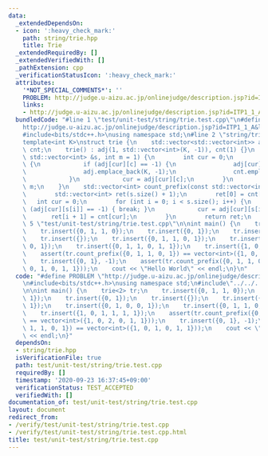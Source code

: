 ```yaml
---
data:
  _extendedDependsOn:
  - icon: ':heavy_check_mark:'
    path: string/trie.hpp
    title: Trie
  _extendedRequiredBy: []
  _extendedVerifiedWith: []
  _pathExtension: cpp
  _verificationStatusIcon: ':heavy_check_mark:'
  attributes:
    '*NOT_SPECIAL_COMMENTS*': ''
    PROBLEM: http://judge.u-aizu.ac.jp/onlinejudge/description.jsp?id=ITP1_1_A&lang=ja
    links:
    - http://judge.u-aizu.ac.jp/onlinejudge/description.jsp?id=ITP1_1_A&lang=ja
  bundledCode: "#line 1 \"test/unit-test/string/trie.test.cpp\"\n#define PROBLEM \"\
    http://judge.u-aizu.ac.jp/onlinejudge/description.jsp?id=ITP1_1_A&lang=ja\"\n\
    #include<bits/stdc++.h>\nusing namespace std;\n#line 2 \"string/trie.hpp\"\n\n\
    template<int K>\nstruct trie {\n    std::vector<std::vector<int>> adj;\n    std::vector<int>\
    \ cnt;\n    trie() : adj(1, std::vector<int>(K, -1)), cnt(1) {}\n    void insert(const\
    \ std::vector<int> &s, int m = 1) {\n        int cur = 0;\n        for (int c:s)\
    \ {\n            if (adj[cur][c] == -1) {\n                adj[cur][c] = adj.size();\n\
    \                adj.emplace_back(K, -1);\n                cnt.emplace_back(0);\n\
    \            }\n            cur = adj[cur][c];\n        }\n        cnt[cur] +=\
    \ m;\n    }\n    std::vector<int> count_prefix(const std::vector<int> &s) {\n\
    \        std::vector<int> ret(s.size() + 1);\n        ret[0] = cnt[0];\n     \
    \   int cur = 0;\n        for (int i = 0; i < s.size(); i++) {\n            if\
    \ (adj[cur][s[i]] == -1) { break; }\n            cur = adj[cur][s[i]];\n     \
    \       ret[i + 1] = cnt[cur];\n        }\n        return ret;\n    }\n};\n#line\
    \ 5 \"test/unit-test/string/trie.test.cpp\"\n\nint main() {\n    trie<2> tr;\n\
    \    tr.insert({0, 1, 1, 0});\n    tr.insert({0, 1});\n    tr.insert({0, 1});\n\
    \    tr.insert({});\n    tr.insert({0, 1, 1, 0, 1});\n    tr.insert({0, 1, 0,\
    \ 0, 1});\n    tr.insert({0, 1, 1, 0, 1, 1});\n    tr.insert({1, 0, 1, 1, 1, 1});\n\
    \    assert(tr.count_prefix({0, 1, 1, 0, 1}) == vector<int>({1, 0, 2, 0, 1, 1}));\n\
    \    tr.insert({0, 1}, -1);\n    assert(tr.count_prefix({0, 1, 1, 0, 1}) == vector<int>({1,\
    \ 0, 1, 0, 1, 1}));\n    cout << \"Hello World\" << endl;\n}\n"
  code: "#define PROBLEM \"http://judge.u-aizu.ac.jp/onlinejudge/description.jsp?id=ITP1_1_A&lang=ja\"\
    \n#include<bits/stdc++.h>\nusing namespace std;\n#include\"../../../string/trie.hpp\"\
    \n\nint main() {\n    trie<2> tr;\n    tr.insert({0, 1, 1, 0});\n    tr.insert({0,\
    \ 1});\n    tr.insert({0, 1});\n    tr.insert({});\n    tr.insert({0, 1, 1, 0,\
    \ 1});\n    tr.insert({0, 1, 0, 0, 1});\n    tr.insert({0, 1, 1, 0, 1, 1});\n\
    \    tr.insert({1, 0, 1, 1, 1, 1});\n    assert(tr.count_prefix({0, 1, 1, 0, 1})\
    \ == vector<int>({1, 0, 2, 0, 1, 1}));\n    tr.insert({0, 1}, -1);\n    assert(tr.count_prefix({0,\
    \ 1, 1, 0, 1}) == vector<int>({1, 0, 1, 0, 1, 1}));\n    cout << \"Hello World\"\
    \ << endl;\n}"
  dependsOn:
  - string/trie.hpp
  isVerificationFile: true
  path: test/unit-test/string/trie.test.cpp
  requiredBy: []
  timestamp: '2020-09-23 16:37:45+09:00'
  verificationStatus: TEST_ACCEPTED
  verifiedWith: []
documentation_of: test/unit-test/string/trie.test.cpp
layout: document
redirect_from:
- /verify/test/unit-test/string/trie.test.cpp
- /verify/test/unit-test/string/trie.test.cpp.html
title: test/unit-test/string/trie.test.cpp
---
```

